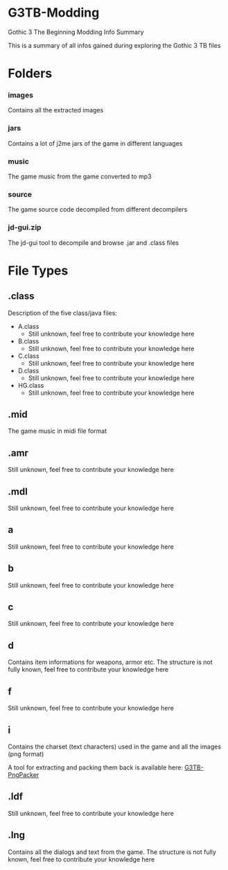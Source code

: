 # G3TB-Modding
Gothic 3 The Beginning Modding Info Summary

This is a summary of all infos gained during exploring the Gothic 3 TB files

# Folders

### **images**
Contains all the extracted images

### **jars**
Contains a lot of j2me jars of the game in different languages

### **music**
The game music from the game converted to mp3

### **source**
The game source code decompiled from different decompilers

### **jd-gui.zip**
The jd-gui tool to decompile and browse .jar and .class files

# File Types

## **.class**
Description of the five class/java files:

- A.class
  - Still unknown, feel free to contribute your knowledge here
- B.class
  - Still unknown, feel free to contribute your knowledge here
- C.class
  - Still unknown, feel free to contribute your knowledge here
- D.class
  - Still unknown, feel free to contribute your knowledge here
- HG.class
  - Still unknown, feel free to contribute your knowledge here

## **.mid**
The game music in midi file format

## **.amr**
Still unknown, feel free to contribute your knowledge here

## **.mdl**
Still unknown, feel free to contribute your knowledge here

## **a**
Still unknown, feel free to contribute your knowledge here

## **b**
Still unknown, feel free to contribute your knowledge here

## **c**
Still unknown, feel free to contribute your knowledge here

## **d**
Contains item informations for weapons, armor etc.
The structure is not fully known, feel free to contribute your knowledge here

## **f**
Still unknown, feel free to contribute your knowledge here

## **i**
Contains the charset (text characters) used in the game and all the images (png format)

A tool for extracting and packing them back is available here: [G3TB-PngPacker](https://github.com/RednibCoding/G3TB-PngPacker)

## **.ldf**
Still unknown, feel free to contribute your knowledge here

## **.lng**
Contains all the dialogs and text from the game. The structure is not fully known, feel free to contribute your knowledge here